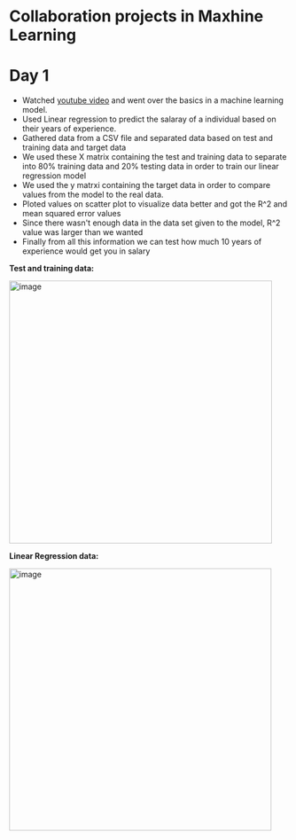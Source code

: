 # Collaboration projects in Maxhine Learning

# Day 1
- Watched [youtube video](https://www.youtube.com/watch?v=ogLNsTrx_QQ) and went over the basics in a machine learning model.
- Used Linear regression to predict the salaray of a individual based on their years of experience.
- Gathered data from a CSV file and separated data based on test and training data and target data
- We used these X matrix containing the test and training data to separate into 80% training data and 20% testing data in order to train our linear regression model
- We used the y matrxi containing the target data in order to compare values from the model to the real data.
- Ploted values on scatter plot to visualize data better and got the R^2 and mean squared error values
- Since there wasn't enough data in the data set given to the model, R^2 value was larger than we wanted
- Finally from all this information we can test how much 10 years of experience would get you in salary

__Test and training data:__

<img width="474" alt="image" src="https://github.com/user-attachments/assets/e82cde5b-b03d-43d0-bcc6-e36f70460ac7" />

__Linear Regression data:__

<img width="473" alt="image" src="https://github.com/user-attachments/assets/24c1f0d3-3656-4774-afad-4563211733a9" />
